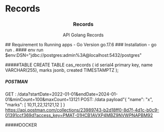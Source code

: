 # Records
<p align="center">
  <h3 align="center">Records</h3>
  <p align="center">API Golang Records</p>
</p>
## Requirement to Running apps
- Go Version go.17.6
### Installation 
- go run .
#### env run
$env:DSN="jdbc://postgres:admin%3A@localhost:5432/postgres"

#####TABLE 
CREATE TABLE cas_records (
	id serial4 primary key,
	name VARCHAR(255),
  	marks jsonb,
  	created TIMESTAMPTZ
);
##### POSTMAN
GET : /data?startDate=2022-01-01&endDate=2024-01-01&minCount=100&maxCount=13121
POST: /data
payload"{
"name": "x",
"marks": [
	10,11,22,12121,12
]
}
https://api.postman.com/collections/23989743-b2d18ff0-8d7f-4d1c-b0c9-01391ccf369d?access_key=PMAT-01HCB1AVXP4MBZ9NVWPNAPBM92

#####DOCKER